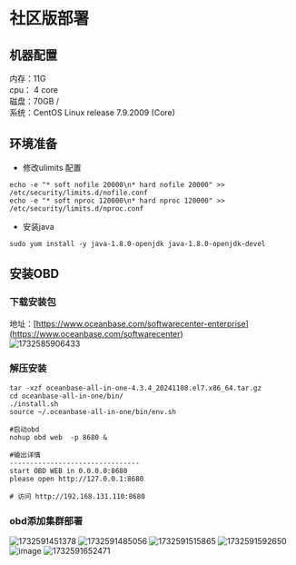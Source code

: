 # 社区版部署

## 机器配置
内存：11G     
cpu： 4 core     
磁盘：70GB    /        
系统：CentOS Linux release 7.9.2009 (Core)

## 环境准备
- 修改ulimits 配置
```
echo -e "* soft nofile 20000\n* hard nofile 20000" >> /etc/security/limits.d/nofile.conf
echo -e "* soft nproc 120000\n* hard nproc 120000" >> /etc/security/limits.d/nproc.conf
```
- 安装java  
```
sudo yum install -y java-1.8.0-openjdk java-1.8.0-openjdk-devel
```

## 安装OBD

### 下载安装包    
地址：[https://www.oceanbase.com/softwarecenter-enterprise](https://www.oceanbase.com/softwarecenter)     
![1732585906433](https://github.com/user-attachments/assets/4c3393eb-4622-4b1d-84df-047db85d4122)


### 解压安装
```
tar -xzf oceanbase-all-in-one-4.3.4_20241108.el7.x86_64.tar.gz
cd oceanbase-all-in-one/bin/
./install.sh
source ~/.oceanbase-all-in-one/bin/env.sh

#启动obd
nohup obd web  -p 8680 &

#输出详情
--------------------------------
start OBD WEB in 0.0.0.0:8680
please open http://127.0.0.1:8680

# 访问 http://192.168.131.110:8680
```
### obd添加集群部署
![1732591451378](https://github.com/user-attachments/assets/aec74ceb-2adb-45d3-aa98-28416ec09f22)
![1732591485056](https://github.com/user-attachments/assets/f9ba639c-ff25-4cb0-938f-09dc57463e14)
![1732591515865](https://github.com/user-attachments/assets/6850836e-c36a-405d-86f5-38c873d8515a)
![1732591592650](https://github.com/user-attachments/assets/149c7dff-a7e9-4e3e-bd2d-382ef2e3b015)
![image](https://github.com/user-attachments/assets/5258d23d-7723-4a1a-be39-df3c54e3291f)
![1732591652471](https://github.com/user-attachments/assets/43d1db1c-acd8-4dee-8a09-36e0cce0190f)
